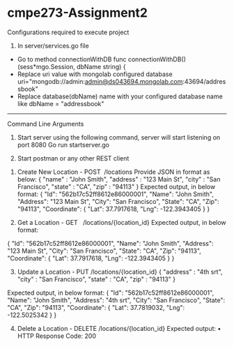 # cmpe273-Assignment2

Configurations required to execute project
1)	In server/services.go file
-	Go to method connectionWithDB
func connectionWithDB() (sess*mgo.Session, dbName string) {
-	Replace uri value with mongolab configured database
uri="mongodb://admin:admin@ds043694.mongolab.com:43694/addressbook"
-	Replace database(dbName) name with your configured database name like dbName = "addressbook"


----------------------
Command Line Arguments

1) Start server using the following command, server will start listening on port 8080
    Go run startserver.go

2) Start postman or any other REST client 
1.	Create New Location - POST  /locations 
Provide JSON in format as below: 
{
   "name" : "John Smith",
   "address" : "123 Main St",
   "city" : "San Francisco",
   "state" : "CA",
   "zip" : "94113"
}
Expected output, in below format:
{
  "Id": "562b17c52ff8612e86000001",
  "Name": "John Smith",
  "Address": "123 Main St",
  "City": "San Francisco",
  "State": "CA",
  "Zip": "94113",
  "Coordinate": {
    "Lat": 37.7917618,
    "Lng": -122.3943405
  }
}

2.	Get a Location - GET   /locations/{location_id}
Expected output, in below format:

{
  "Id": "562b17c52ff8612e86000001",
  "Name": "John Smith",
  "Address": "123 Main St",
  "City": "San Francisco",
  "State": "CA",
  "Zip": "94113",
  "Coordinate": {
    "Lat": 37.7917618,
    "Lng": -122.3943405
  }
}

3.	Update a Location - PUT /locations/{location_id}
{
   "address" : "4th srt",
   "city" : "San Francisco",
   "state" : "CA",
   "zip" : "94113"
}

Expected output, in below format:
{
  "Id": "562b17c52ff8612e86000001",
  "Name": "John Smith",
  "Address": "4th srt",
  "City": "San Francisco",
  "State": "CA",
  "Zip": "94113",
  "Coordinate": {
    "Lat": 37.7819032,
    "Lng": -122.5025342
  }
}

4.	Delete a Location - DELETE /locations/{location_id}
Expected output:
•	HTTP Response Code: 200






